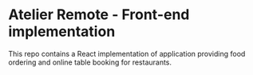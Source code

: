 # Atelier Remote - Front-end implementation
This repo contains a React implementation of application providing food ordering and online table booking for restaurants.
